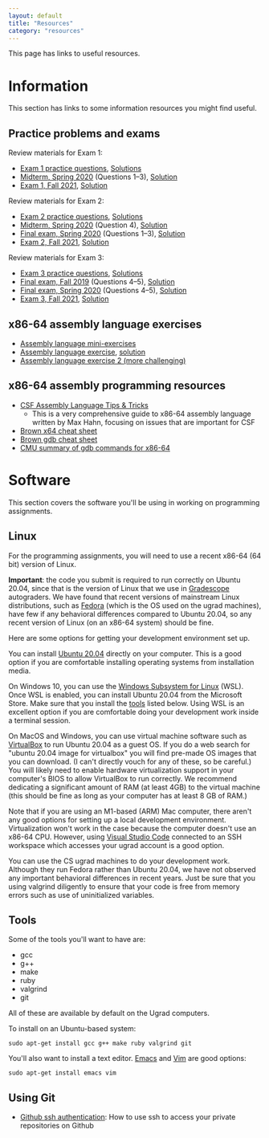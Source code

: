 ```yaml
---
layout: default
title: "Resources"
category: "resources"
---
```


This page has links to useful resources.

# Information

This section has links to some information resources you might find useful.

## Practice problems and exams

Review materials for Exam 1:

* [Exam 1 practice questions](resources/exam1review.html), [Solutions](resources/exam1review-solutions.html)
* [Midterm, Spring 2020](resources/midterm-spring2020.pdf) (Questions 1–3), [Solution](resources/midterm-spring2020-soln.pdf)
* [Exam 1, Fall 2021](resources/exam01-fall2021.pdf), [Solution](resources/exam01-fall2021-soln.pdf)

Review materials for Exam 2:

* [Exam 2 practice questions](resources/exam2review.html), [Solutions](resources/exam2review-solutions.html)
* [Midterm, Spring 2020](resources/midterm-spring2020.pdf) (Question 4), [Solution](resources/midterm-spring2020-soln.pdf)
* [Final exam, Spring 2020](resources/final-spring2020.pdf) (Questions 1–3), [Solution](resources/final-spring2020-soln.pdf)
* [Exam 2, Fall 2021](resources/exam02-fall2021.pdf), [Solution](resources/exam02-fall2021-soln.pdf)

Review materials for Exam 3:

* [Exam 3 practice questions](resources/exam3review.html), [Solutions](resources/exam3review-solutions.html)
* [Final exam, Fall 2019](resources/final-fall2019.pdf) (Questions 4–5), [Solution](resources/final-fall2019-soln.pdf)
* [Final exam, Spring 2020](resources/final-spring2020.pdf) (Questions 4–5), [Solution](resources/final-spring2020-soln.pdf)
* [Exam 3, Fall 2021](resources/exam03-fall2021.pdf), [Solution](resources/exam03-fall2021-soln.pdf)

## x86-64 assembly language exercises

* [Assembly language mini-exercises](resources/assemblyMini.html)
* [Assembly language exercise](resources/assembly.html), [solution](resources/asmExerciseSoln.zip)
* [Assembly language exercise 2 (more challenging)](resources/assembly2.html)

## x86-64 assembly programming resources

* [CSF Assembly Language Tips & Tricks](https://jhucsf.github.io/csfdocs/assembly-tips-v0.1.1.pdf)
  * This is a very comprehensive guide to x86-64 assembly language written by
    Max Hahn, focusing on issues that are important for CSF
* [Brown x64 cheat sheet](https://cs.brown.edu/courses/cs033/docs/guides/x64_cheatsheet.pdf)
* [Brown gdb cheat sheet](https://cs.brown.edu/courses/cs033/docs/guides/gdb.pdf)
* [CMU summary of gdb commands for x86-64](http://csapp.cs.cmu.edu/3e/docs/gdbnotes-x86-64.pdf)

# Software

This section covers the software you'll be using in working on programming assignments.

## Linux

For the programming assignments, you will need to use a recent x86-64 (64 bit) version of Linux.

**Important**: the code you submit is required to run correctly on Ubuntu 20.04, since
that is the version of Linux that we use in [Gradescope](https://www.gradescope.com/) autograders.
We have found that recent versions of mainstream Linux distributions, such as
[Fedora](https://getfedora.org/) (which is the OS used on the ugrad machines),
have few if any behavioral differences compared to Ubuntu 20.04, so any
recent version of Linux (on an x86-64 system) should be fine.

Here are some options for getting your development environment set up.

You can install [Ubuntu 20.04](https://releases.ubuntu.com/20.04/) directly on your
computer.  This is a good option if you are comfortable installing operating systems
from installation media.

On Windows 10, you can use the [Windows Subsystem for Linux](https://docs.microsoft.com/en-us/windows/wsl/install-win10)
(WSL).  Once WSL is enabled, you can install Ubuntu 20.04 from the Microsoft Store.  Make sure that
you install the [tools](#tools) listed below.  Using WSL is an excellent option if you are
comfortable doing your development work inside a terminal session.

On MacOS and Windows, you can use virtual machine software such as [VirtualBox](https://www.virtualbox.org/)
to run Ubuntu 20.04 as a guest OS.  If you do a web search for "ubuntu 20.04 image for virtualbox"
you will find pre-made OS images that you can download.  (I can't directly vouch for any of these,
so be careful.)  You will likely need to enable hardware virtualization support in your computer's
BIOS to allow VirtualBox to run correctly.  We recommend dedicating a significant amount of RAM
(at least 4GB) to the virtual machine (this should be fine as long as your computer has at least
8 GB of RAM.)

Note that if you are using an M1-based (ARM) Mac computer, there aren't any good
options for setting up a local development environment.  Virtualization won't work
in the case because the computer doesn't use an x86-64 CPU. However, using
[Visual Studio Code](https://code.visualstudio.com/) connected to an SSH
workspace which accesses your ugrad account is a good option.

You can use the CS ugrad machines to do your development work. Although
they run Fedora rather than Ubuntu 20.04, we have not observed any
important behavioral differences in recent years. Just be sure that you
using valgrind diligently to ensure that your code is free from memory
errors such as use of uninitialized variables.

## Tools

Some of the tools you'll want to have are:

* gcc
* g++
* make
* ruby
* valgrind
* git

All of these are available by default on the Ugrad computers.

To install on an Ubuntu-based system:

```
sudo apt-get install gcc g++ make ruby valgrind git
```

You'll also want to install a text editor.  [Emacs](https://www.gnu.org/software/emacs/) and [Vim](https://www.vim.org/) are good options:

```
sudo apt-get install emacs vim
```

## Using Git

* [Github ssh authentication](resources/github-ssh.html): How to use ssh to access
  your private repositories on Github

